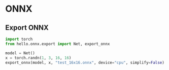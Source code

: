# ONNX

## Export ONNX
```python
import torch
from hello.onnx.export import Net, export_onnx

model = Net()
x = torch.randn(1, 3, 16, 16)
export_onnx(model, x, "test_16x16.onnx", device="cpu", simplify=False)
```
